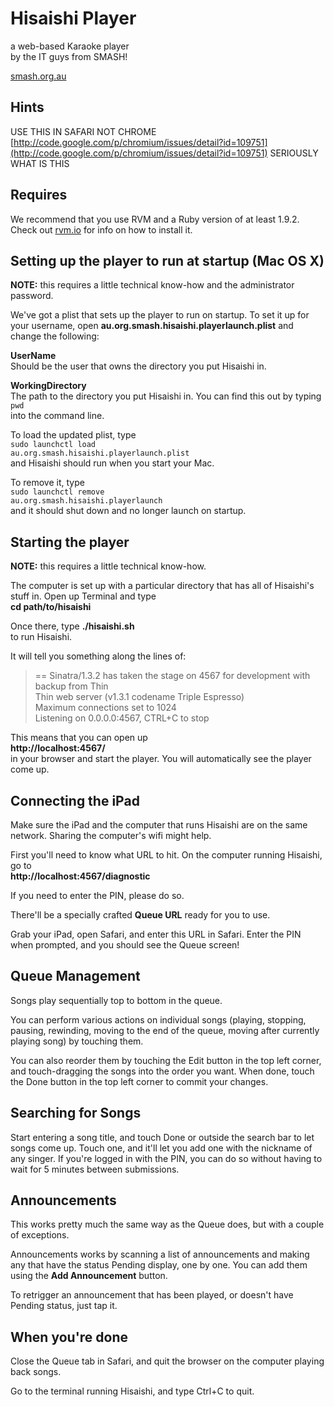 # Hisaishi Player

a web-based Karaoke player  
by the IT guys from SMASH!

[smash.org.au](http://www.smash.org.au/)

## Hints

USE THIS IN SAFARI NOT CHROME  
[http://code.google.com/p/chromium/issues/detail?id=109751](http://code.google.com/p/chromium/issues/detail?id=109751) 
SERIOUSLY WHAT IS THIS  

## Requires

We recommend that you use RVM and a Ruby version of at least 1.9.2.  
Check out [rvm.io](https://rvm.io/) for info on how to install it.

## Setting up the player to run at startup (Mac OS X)

**NOTE:** this requires a little technical know-how and the administrator password.

We've got a plist that sets up the player to run on startup.  To set it up for your 
username, open **au.org.smash.hisaishi.playerlaunch.plist** and change the following: 

**UserName**  
Should be the user that owns the directory you put Hisaishi in.

**WorkingDirectory**  
The path to the directory you put Hisaishi in.  You can find this out by typing  
<code>pwd</code>  
into the command line.

To load the updated plist, type  
<code>sudo launchctl load au.org.smash.hisaishi.playerlaunch.plist</code>  
and Hisaishi should run when you start your Mac.

To remove it, type  
<code>sudo launchctl remove au.org.smash.hisaishi.playerlaunch</code>  
and it should shut down and no longer launch on startup.

## Starting the player

**NOTE:** this requires a little technical know-how.

The computer is set up with a particular directory that has all of Hisaishi's 
stuff in.  Open up Terminal and type  
**cd path/to/hisaishi**

Once there, type
**./hisaishi.sh**  
to run Hisaishi.

It will tell you something along the lines of:

> == Sinatra/1.3.2 has taken the stage on 4567 for development with backup from Thin  
> Thin web server (v1.3.1 codename Triple Espresso)  
> Maximum connections set to 1024  
> Listening on 0.0.0.0:4567, CTRL+C to stop

This means that you can open up  
**http://localhost:4567/**  
in your browser and start the player.  You will automatically see the player 
come up.

## Connecting the iPad

Make sure the iPad and the computer that runs Hisaishi are on the same network.
Sharing the computer's wifi might help.

First you'll need to know what URL to hit.  On the computer running Hisaishi,
go to  
**http://localhost:4567/diagnostic**

If you need to enter the PIN, please do so.

There'll be a specially crafted **Queue URL** ready for you to use.

Grab your iPad, open Safari, and enter this URL in Safari. Enter the PIN 
when prompted, and you should see the Queue screen!

## Queue Management

Songs play sequentially top to bottom in the queue.

You can perform various actions on individual songs (playing, stopping, 
pausing, rewinding, moving to the end of the queue, moving after currently 
playing song) by touching them.

You can also reorder them by touching the Edit button in the top left corner, 
and touch-dragging the songs into the order you want.  When done, touch the 
Done button in the top left corner to commit your changes.

## Searching for Songs

Start entering a song title, and touch Done or outside the search bar to let 
songs come up.  Touch one, and it'll let you add one with the nickname of any 
singer.  If you're logged in with the PIN, you can do so without having to 
wait for 5 minutes between submissions.

## Announcements

This works pretty much the same way as the Queue does, but with a couple of 
exceptions.

Announcements works by scanning a list of announcements and making any that have 
the status Pending display, one by one.  You can add them using the 
**Add Announcement** button.

To retrigger an announcement that has been played, or doesn't have Pending 
status, just tap it.

## When you're done

Close the Queue tab in Safari, and quit the browser on the computer playing 
back songs.

Go to the terminal running Hisaishi, and type Ctrl+C to quit.



